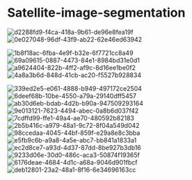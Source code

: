 # Satellite-image-segmentation
![d2288fd9-f4ca-418a-9b61-de96e8fea19f](https://github.com/NickStrain/Satellite-image-segmentation/assets/104718991/d68df543-c2a6-4c9a-9b6e-36a4d0ae84c7)
![0e027048-96df-43f9-ab22-62e46ed63942](https://github.com/NickStrain/Satellite-image-segmentation/assets/104718991/9f9134d4-cdc8-4e00-8dbc-72b965601802)

</n>


![1b8f18ac-6fba-4e9f-b32e-6f7721cc8a49](https://github.com/NickStrain/Satellite-image-segmentation/assets/104718991/1e32d7a9-12fb-4826-bcd9-08d577835f4d)
![69a09615-0887-4473-84e1-8984bd31e0d1](https://github.com/NickStrain/Satellite-image-segmentation/assets/104718991/29836234-7e39-474a-82da-c25f07b3e619)
</n>
![a9624404-822b-4ff2-af9c-8d16ee1be0f2](https://github.com/NickStrain/Satellite-image-segmentation/assets/104718991/2b92d415-a0ee-4e40-9909-510ef4285f7e)
![4a8a3b6d-848d-41cb-ac20-f5527b928834](https://github.com/NickStrain/Satellite-image-segmentation/assets/104718991/24c0b245-1f04-47c3-a482-cb79229ed0ab)
</n>

![339ed2e5-e061-4888-b949-497172ce2504](https://github.com/NickStrain/Satellite-image-segmentation/assets/104718991/95817205-7ed7-456f-a645-4012cc9da09b)
![6deef68b-10be-4550-a79a-29140dff5457](https://github.com/NickStrain/Satellite-image-segmentation/assets/104718991/c47baa98-f893-4eba-b914-185c9f5bc830)
</n>
![ab30d6eb-bdab-4d2b-b90a-947509293164](https://github.com/NickStrain/Satellite-image-segmentation/assets/104718991/f1203def-7289-416e-b401-da904ec90e4c)
![9e013121-7623-4494-abec-0a8b6d037f42](https://github.com/NickStrain/Satellite-image-segmentation/assets/104718991/eb86bd41-fdf5-4aaa-babd-829da6d8f138)
</n>
![7cdffd99-ffe1-49a4-ae70-480592b82183](https://github.com/NickStrain/Satellite-image-segmentation/assets/104718991/990bc243-2b95-400d-b1b3-c7f53baa919f)
![2b5b416c-a979-48a1-9c72-8f04a549d042](https://github.com/NickStrain/Satellite-image-segmentation/assets/104718991/fd0de3c9-e7d4-4a4c-b813-c169d17ccb03)
</n>
![98ccedaa-4045-44bf-859f-e29a8e8c3bba](https://github.com/NickStrain/Satellite-image-segmentation/assets/104718991/aa6806bd-f8ed-4744-8673-a7d2128c6552)
![e5fb9c6b-a9a8-4a5e-abc7-bb841a1833a1](https://github.com/NickStrain/Satellite-image-segmentation/assets/104718991/779492f4-f7b3-4d01-81b8-f7a0f561dc40)
</n>
![ec2d8ce7-a93d-4d37-87dd-8be927b3db16](https://github.com/NickStrain/Satellite-image-segmentation/assets/104718991/bf89b0d5-aa24-452d-ae52-fce8771c5982)
![9233d06e-30d0-486c-aca3-50874f19365f](https://github.com/NickStrain/Satellite-image-segmentation/assets/104718991/e4420e16-ff13-463b-92ae-019605fc20b5)
</n>
![6176deae-4684-4d1c-a68a-9046d901fbcf](https://github.com/NickStrain/Satellite-image-segmentation/assets/104718991/59639eb2-b178-4c2a-8dcf-b8f8bcbf8668)
![deb12801-23a2-48a1-8f16-6e34696163cc](https://github.com/NickStrain/Satellite-image-segmentation/assets/104718991/e0a5c18e-b5a1-4860-9875-93ba617e3785)
</n>
